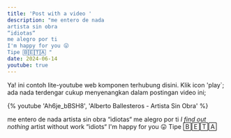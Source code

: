 ```yaml
---
title: 'Post with a video '
description: "me entero de nada
artista sin obra
“idiotas“
me alegro por ti
I'm happy for you 😛
Tipe 🄱🄴🅃🄰 "
date: 2024-06-14
youtube: true
---
```


Ya! ini contoh lite-youtube web komponen terhubung disini.
Klik icon 'play`; ada nada terdengar cukup menyenangkan dalam postingan video ini;

{% youtube 'Ah6je_bBSH8', 'Alberto Ballesteros - Artista Sin Obra' %}

me entero de nada
artista sin obra
“idiotas“
me alegro por ti
_I find out nothing_
artist without work
“idiots“
I'm happy for you 😛
Tipe 🄱🄴🅃🄰
